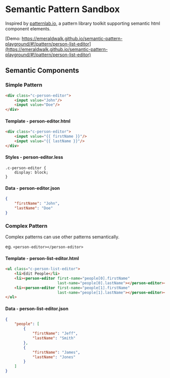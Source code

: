 # Semantic Pattern Sandbox
Inspired by [patternlab.io](http://patternlab.io/), a pattern library toolkit
supporting semantic html component elements.

[Demo: https://emeraldwalk.github.io/semantic-pattern-playground/#!/pattern/person-list-editor](https://emeraldwalk.github.io/semantic-pattern-playground/#!/pattern/person-list-editor)

## Semantic Components
### Simple Pattern
```html
<div class="c-person-editor">
    <input value="John"/>
    <input value="Doe"/>
</div>
```

#### Template - person-editor.html
```html
<div class="c-person-editor">
    <input value="{{ firstName }}"/>
    <input value="{{ lastName }}"/>
</div>
```

#### Styles - person-editor.less
```less
.c-person-editor {
    display: block;
}
```

#### Data - person-editor.json
```json
{
    "firstName": "John",
    "lastName": "Doe"
}
```

### Complex Pattern
Complex patterns can use other patterns semantically.

eg. `<person-editor></person-editor>`

#### Template - person-list-editor.html
```html
<ul class="c-person-list-editor">
    <li>Edit People</li>
    <li><person-editor first-name="people[0].firstName"
                       last-name="people[0].lastName"></person-editor></li>
    <li><person-editor first-name="people[1].firstName"
                       last-name="people[1].lastName"></person-editor></li>
</ul>
```

#### Data - person-list-editor.json
```json
{
    "people": [
        {
            "firstName": "Jeff",
            "lastName": "Smith"
        },
        {
            "firstName": "James",
            "lastName": "Jones"
        }
    ]
}
```